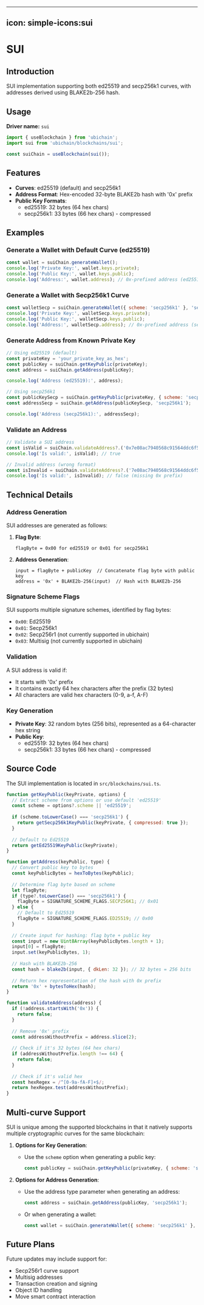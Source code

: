 ----
icon: simple-icons:sui
---

# SUI

## Introduction

SUI implementation supporting both ed25519 and secp256k1 curves, with addresses derived using BLAKE2b-256 hash.

## Usage

**Driver name:** `sui`

```js
import { useBlockchain } from 'ubichain';
import sui from 'ubichain/blockchains/sui';

const suiChain = useBlockchain(sui());
```

## Features

- **Curves**: ed25519 (default) and secp256k1
- **Address Format**: Hex-encoded 32-byte BLAKE2b hash with '0x' prefix
- **Public Key Formats**:
  - ed25519: 32 bytes (64 hex chars)
  - secp256k1: 33 bytes (66 hex chars) - compressed

## Examples

### Generate a Wallet with Default Curve (ed25519)

```js
const wallet = suiChain.generateWallet();
console.log('Private Key:', wallet.keys.private);
console.log('Public Key:', wallet.keys.public);
console.log('Address:', wallet.address); // 0x-prefixed address (ed25519)
```

### Generate a Wallet with Secp256k1 Curve

```js
const walletSecp = suiChain.generateWallet({ scheme: 'secp256k1' }, 'secp256k1');
console.log('Private Key:', walletSecp.keys.private);
console.log('Public Key:', walletSecp.keys.public);
console.log('Address:', walletSecp.address); // 0x-prefixed address (secp256k1)
```

### Generate Address from Known Private Key

```js
// Using ed25519 (default)
const privateKey = 'your_private_key_as_hex';
const publicKey = suiChain.getKeyPublic(privateKey);
const address = suiChain.getAddress(publicKey);

console.log('Address (ed25519):', address);

// Using secp256k1
const publicKeySecp = suiChain.getKeyPublic(privateKey, { scheme: 'secp256k1' });
const addressSecp = suiChain.getAddress(publicKeySecp, 'secp256k1');

console.log('Address (secp256k1):', addressSecp);
```

### Validate an Address

```js
// Validate a SUI address
const isValid = suiChain.validateAddress?.('0x7e08ac7940568c91564ddc6f5f3bf91b15a9334194ab7855daeac51c5cc74936');
console.log('Is valid:', isValid); // true

// Invalid address (wrong format)
const isInvalid = suiChain.validateAddress?.('7e08ac7940568c91564ddc6f5f3bf91b15a9334194ab7855daeac51c5cc74936');
console.log('Is valid:', isInvalid); // false (missing 0x prefix)
```

## Technical Details

### Address Generation

SUI addresses are generated as follows:

1. **Flag Byte**:
   ```
   flagByte = 0x00 for ed25519 or 0x01 for secp256k1
   ```

2. **Address Generation**:
   ```
   input = flagByte + publicKey  // Concatenate flag byte with public key
   address = '0x' + BLAKE2b-256(input)  // Hash with BLAKE2b-256
   ```

### Signature Scheme Flags

SUI supports multiple signature schemes, identified by flag bytes:
- `0x00`: Ed25519
- `0x01`: Secp256k1
- `0x02`: Secp256r1 (not currently supported in ubichain)
- `0x03`: Multisig (not currently supported in ubichain)

### Validation

A SUI address is valid if:
- It starts with '0x' prefix
- It contains exactly 64 hex characters after the prefix (32 bytes)
- All characters are valid hex characters (0-9, a-f, A-F)

### Key Generation

- **Private Key**: 32 random bytes (256 bits), represented as a 64-character hex string
- **Public Key**:
  - ed25519: 32 bytes (64 hex chars)
  - secp256k1: 33 bytes (66 hex chars) - compressed

## Source Code

The SUI implementation is located in `src/blockchains/sui.ts`.

```js
function getKeyPublic(keyPrivate, options) {
  // Extract scheme from options or use default 'ed25519'
  const scheme = options?.scheme || 'ed25519';
  
  if (scheme.toLowerCase() === 'secp256k1') {
    return getSecp256k1KeyPublic(keyPrivate, { compressed: true });
  }
  
  // Default to Ed25519
  return getEd25519KeyPublic(keyPrivate);
}

function getAddress(keyPublic, type) {
  // Convert public key to bytes
  const keyPublicBytes = hexToBytes(keyPublic);
  
  // Determine flag byte based on scheme
  let flagByte;
  if (type?.toLowerCase() === 'secp256k1') {
    flagByte = SIGNATURE_SCHEME_FLAGS.SECP256K1; // 0x01
  } else {
    // Default to Ed25519
    flagByte = SIGNATURE_SCHEME_FLAGS.ED25519; // 0x00
  }
  
  // Create input for hashing: flag byte + public key
  const input = new Uint8Array(keyPublicBytes.length + 1);
  input[0] = flagByte;
  input.set(keyPublicBytes, 1);
  
  // Hash with BLAKE2b-256
  const hash = blake2b(input, { dkLen: 32 }); // 32 bytes = 256 bits
  
  // Return hex representation of the hash with 0x prefix
  return '0x' + bytesToHex(hash);
}

function validateAddress(address) {
  if (!address.startsWith('0x')) {
    return false;
  }
  
  // Remove '0x' prefix
  const addressWithoutPrefix = address.slice(2);
  
  // Check if it's 32 bytes (64 hex chars)
  if (addressWithoutPrefix.length !== 64) {
    return false;
  }
  
  // Check if it's valid hex
  const hexRegex = /^[0-9a-fA-F]+$/;
  return hexRegex.test(addressWithoutPrefix);
}
```

## Multi-curve Support

SUI is unique among the supported blockchains in that it natively supports multiple cryptographic curves for the same blockchain:

1. **Options for Key Generation**:
   - Use the `scheme` option when generating a public key:
     ```js
     const publicKey = suiChain.getKeyPublic(privateKey, { scheme: 'secp256k1' });
     ```

2. **Options for Address Generation**:
   - Use the address type parameter when generating an address:
     ```js
     const address = suiChain.getAddress(publicKey, 'secp256k1');
     ```
   - Or when generating a wallet:
     ```js
     const wallet = suiChain.generateWallet({ scheme: 'secp256k1' }, 'secp256k1');
     ```

## Future Plans

Future updates may include support for:
- Secp256r1 curve support
- Multisig addresses
- Transaction creation and signing
- Object ID handling
- Move smart contract interaction